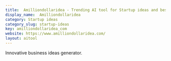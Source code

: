 ```yaml
---
title:  Amilliondollaridea - Trending AI tool for Startup ideas and best alternatives
display_name:  Amilliondollaridea
category: Startup ideas
category_slug: startup-ideas
key: amilliondollaridea_com
website: https://www.amilliondollaridea.com/
layout: aitool
---
```


Innovative business ideas generator.
